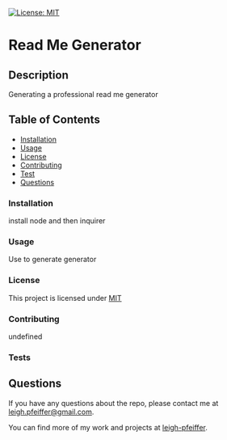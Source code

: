 [![License: MIT](https://img.shields.io/badge/License-MIT-yellow.svg)](https://opensource.org/licenses/MIT)

  # Read Me Generator
  
  ## Description
  
  Generating a professional read me generator
  
  ## Table of Contents
  
  * [Installation](#installation)
  * [Usage](#usage)
  * [License](#license)
  * [Contributing](#contributing)
  * [Test](#test)
  * [Questions](#questions)
  
  ### Installation
  
  
  install node and then inquirer
  
  
  ### Usage
  
  Use to generate generator
  
  ### License
  
  This project is licensed under [MIT](https://opensource.org/licenses/MIT)
  
  ### Contributing
  
  undefined
  
  ### Tests
  
  
  
  
  
  ## Questions
  
  If you have any questions about the repo, please contact me at leigh.pfeiffer@gmail.com.
  
  You can find more of my work and projects at [leigh-pfeiffer](https://github.com/leigh-pfeiffer).
